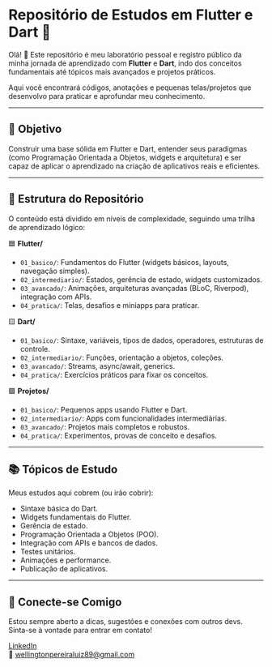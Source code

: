 # Repositório de Estudos em Flutter e Dart 🦋

Olá! 👋 Este repositório é meu laboratório pessoal e registro público da minha jornada de aprendizado com **Flutter** e **Dart**, indo dos conceitos fundamentais até tópicos mais avançados e projetos práticos.

Aqui você encontrará códigos, anotações e pequenas telas/projetos que desenvolvo para praticar e aprofundar meu conhecimento.

---

## 🎯 Objetivo
Construir uma base sólida em Flutter e Dart, entender seus paradigmas (como Programação Orientada a Objetos, widgets e arquitetura) e ser capaz de aplicar o aprendizado na criação de aplicativos reais e eficientes.

---

## 📂 Estrutura do Repositório
O conteúdo está dividido em níveis de complexidade, seguindo uma trilha de aprendizado lógico:

🟦 **Flutter/**
- `01_basico/`: Fundamentos do Flutter (widgets básicos, layouts, navegação simples).
- `02_intermediario/`: Estados, gerência de estado, widgets customizados.
- `03_avancado/`: Animações, arquiteturas avançadas (BLoC, Riverpod), integração com APIs.
- `04_pratica/`: Telas, desafios e miniapps para praticar.

🟨 **Dart/**
- `01_basico/`: Sintaxe, variáveis, tipos de dados, operadores, estruturas de controle.
- `02_intermediario/`: Funções, orientação a objetos, coleções.
- `03_avancado/`: Streams, async/await, generics.
- `04_pratica/`: Exercícios práticos para fixar os conceitos.

🟩 **Projetos/**
- `01_basico/`: Pequenos apps usando Flutter e Dart.
- `02_intermediario/`: Apps com funcionalidades intermediárias.
- `03_avancado/`: Projetos mais completos e robustos.
- `04_pratica/`: Experimentos, provas de conceito e desafios.

---

## 📚 Tópicos de Estudo
Meus estudos aqui cobrem (ou irão cobrir):

- Sintaxe básica do Dart.
- Widgets fundamentais do Flutter.
- Gerência de estado.
- Programação Orientada a Objetos (POO).
- Integração com APIs e bancos de dados.
- Testes unitários.
- Animações e performance.
- Publicação de aplicativos.

---

## 🔗 Conecte-se Comigo
Estou sempre aberto a dicas, sugestões e conexões com outros devs.  
Sinta-se à vontade para entrar em contato!

[LinkedIn](https://www.linkedin.com/in/wellington-pereira-luiz/)  
📧 wellingtonpereiraluiz89@gmail.com

